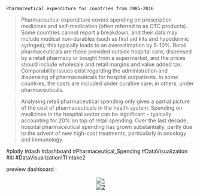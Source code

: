 `` Pharmaceutical expenditure for countries from 1985-2016 ``

> Pharmaceutical expenditure covers spending on prescription medicines and self-medication (often referred to as OTC products). Some countries cannot report a breakdown, and their data may include medical non-durables (such as first aid kits and hypodermic syringes); this typically leads to an overestimation by 5-10%. Retail pharmaceuticals are those provided outside hospital care, dispensed by a retail pharmacy or bought from a supermarket, and the prices should include wholesale and retail margins and value added tax. Comparability issues exist regarding the administration and dispensing of pharmaceuticals for hospital outpatients. In some countries, the costs are included under curative care; in others, under pharmaceuticals.

>Analysing retail pharmaceutical spending only gives a partial picture of the cost of pharmaceuticals in the health system. Spending on medicines in the hospital sector can be significant – typically accounting for 20% on top of retail spending. Over the last decade, hospital pharmaceutical spending has grown substantially, partly due to the advent of new high-cost treatments, particularly in oncology and immunology.

#plotly #dash #dashboard #Pharmaceutical_Spending #DataVisualization #iti #DataVisualizationITIIntake2

preview dashboard :
<center>
<a href="https://ibb.co/pP1pzhY">
  <img src="https://i.ibb.co/ZJfC82q/1.jpg" alt="1" border="0">
</a>
</br>
<a href="https://ibb.co/YtK9MrT">
  <img src="https://i.ibb.co/cNp5HmX/2.jpg" alt="2" border="0">
</a>
</center>

